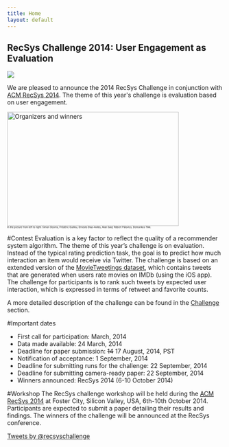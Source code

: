 ```yaml
---
title: Home
layout: default
---
```



<div class="well jumbotron">
    <h2>RecSys Challenge 2014: User Engagement as Evaluation</h2>
        <p><img src="https://farm8.staticflickr.com/7143/13404616053_222e051df8_o.jpg" /></p>
        <p class="lead">We are pleased to announce the 2014 RecSys Challenge in conjunction with <a href="http://recsys.acm.org" target="_blank">ACM RecSys 2014</a>. The theme of this year's challenge is evaluation based on user engagement. </p>
         <p><!--<a class="btn btn-lg btn-success" href="#" role="button" disabled="disabled">Registration is closed</a>-->
          <img src="../img/Organizers_and_winners.jpg" alt="Organizers and winners" style="width:400px;height:266px"><br> <small style='font-size: 40%'>In the picture from left to right: Simon Dooms, Frédéric Guillou, Ernesto Diaz-Aviles, Alan Said, Róbert Pálovics, Domonkos Tikk.</small>
         </p>
</div>

#Contest
Evaluation is a key factor to reflect the quality of a recommender system algorithm. The theme of this year’s challenge is on evaluation. Instead of the typical rating prediction task, the goal is to predict how much interaction an item would receive via Twitter. 
The challenge is based on an extended version of the [MovieTweetings dataset](http://www.recsyswiki.com/wiki/Movietweetings), which contains tweets that are generated when users rate movies on IMDb (using the iOS app). The challenge for participants is to rank such tweets by expected user interaction, which is expressed in terms of retweet and favorite counts.

A more detailed description of the challenge can be found in the [Challenge](/challenge/) section.

#Important dates
* First call for participation: March, 2014
* Data made available: 24 March, 2014
* Deadline for paper submission: ~~14~~ 17 August, 2014, PST
* Notification of acceptance: 1 September, 2014
* Deadline for submitting runs for the challenge: 22 September, 2014
* Deadline for submitting camera-ready paper: 22 September, 2014
* Winners announced: RecSys 2014 (6-10 October 2014)

#Workshop
The RecSys challenge workshop will be held during the <a href="http://recsys.acm.org/recsys14/">ACM RecSys 2014</a> at Foster City, Silicon Valley, USA, 6th-10th October 2014. Participants are expected to submit a paper detailing their results and findings. The winners of the challenge will be announced at the RecSys conference.

<a class="twitter-timeline" href="https://twitter.com/recsyschallenge" data-widget-id="471263323422334978">Tweets by @recsyschallenge</a>
<script>!function(d,s,id){var js,fjs=d.getElementsByTagName(s)[0],p=/^http:/.test(d.location)?'http':'https';if(!d.getElementById(id)){js=d.createElement(s);js.id=id;js.src=p+"://platform.twitter.com/widgets.js";fjs.parentNode.insertBefore(js,fjs);}}(document,"script","twitter-wjs");</script>




